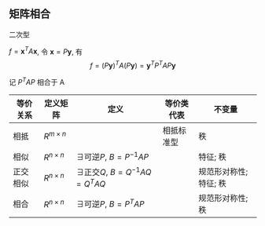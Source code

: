 ## 矩阵相合
二次型

$f=\mathbf{x}^{T}A\mathbf{x}$, 令 $\mathbf{x}=P\mathbf{y}$, 有 $$f=(P\mathbf{y})^{T}A(P\mathbf{y})=\mathbf{y}^{T}P^{T}AP\mathbf{y}$$

记 $P^{T}AP$ 相合于 A

| 等价关系 | 定义矩阵        | 定义                                         | 等价类代表 | 不变量               |
| -------- | --------------- | -------------------------------------------- | ---------- | -------------------- |
| 相抵     | $R^{m\times n}$ |                                              | 相抵标准型 | 秩                   |
| 相似     | $R^{n\times n}$ | $\exists \text{可逆}P,\ B=P^{-1}AP$          |            | 特征; 秩              |
| 正交相似 | $R^{n\times n}$ | $\exists \text{正交} Q,\ B=Q^{-1}AQ=Q^{T}AQ$ |            | 规范形对称性; 特征; 秩 |
| 相合     | $R^{n\times n}$ | $\exists \text{可逆}P,\ B=P^{T}AP$           |            |规范形对称性; 秩                     |